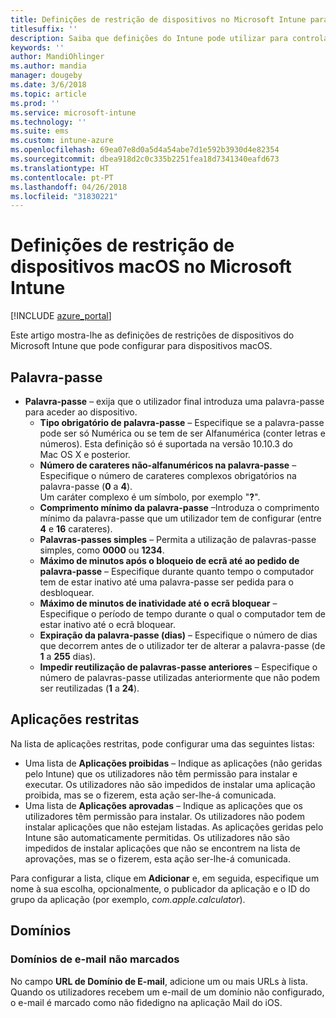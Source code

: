 ```yaml
---
title: Definições de restrição de dispositivos no Microsoft Intune para dispositivos macOS
titlesuffix: ''
description: Saiba que definições do Intune pode utilizar para controlar as definições e funcionalidades em dispositivos macOS.
keywords: ''
author: MandiOhlinger
ms.author: mandia
manager: dougeby
ms.date: 3/6/2018
ms.topic: article
ms.prod: ''
ms.service: microsoft-intune
ms.technology: ''
ms.suite: ems
ms.custom: intune-azure
ms.openlocfilehash: 69ea07e8d0a5d4a54abe7d1e592b3930d4e82354
ms.sourcegitcommit: dbea918d2c0c335b2251fea18d7341340eafd673
ms.translationtype: HT
ms.contentlocale: pt-PT
ms.lasthandoff: 04/26/2018
ms.locfileid: "31830221"
---
```

# <a name="microsoft-intune-macos-device-restriction-settings"></a>Definições de restrição de dispositivos macOS no Microsoft Intune

[!INCLUDE [azure_portal](./includes/azure_portal.md)]

Este artigo mostra-lhe as definições de restrições de dispositivos do Microsoft Intune que pode configurar para dispositivos macOS.

## <a name="password"></a>Palavra-passe
-   **Palavra-passe** – exija que o utilizador final introduza uma palavra-passe para aceder ao dispositivo.
    -   **Tipo obrigatório de palavra-passe** – Especifique se a palavra-passe pode ser só Numérica ou se tem de ser Alfanumérica (conter letras e números). Esta definição só é suportada na versão 10.10.3 do Mac OS X e posterior.
    -   **Número de carateres não-alfanuméricos na palavra-passe** – Especifique o número de carateres complexos obrigatórios na palavra-passe (**0** a **4**).<br>Um caráter complexo é um símbolo, por exemplo "**?**".
    -   **Comprimento mínimo da palavra-passe** –Introduza o comprimento mínimo da palavra-passe que um utilizador tem de configurar (entre **4** e **16** carateres).
    -   **Palavras-passes simples** – Permita a utilização de palavras-passe simples, como **0000** ou **1234**.
    -   **Máximo de minutos após o bloqueio de ecrã até ao pedido de palavra-passe** – Especifique durante quanto tempo o computador tem de estar inativo até uma palavra-passe ser pedida para o desbloquear.
    -   **Máximo de minutos de inatividade até o ecrã bloquear** – Especifique o período de tempo durante o qual o computador tem de estar inativo até o ecrã bloquear.
    -   **Expiração da palavra-passe (dias)** – Especifique o número de dias que decorrem antes de o utilizador ter de alterar a palavra-passe (de **1** a **255** dias).
    -   **Impedir reutilização de palavras-passe anteriores** – Especifique o número de palavras-passe utilizadas anteriormente que não podem ser reutilizadas (**1** a **24**).

## <a name="restricted-apps"></a>Aplicações restritas

Na lista de aplicações restritas, pode configurar uma das seguintes listas:

- Uma lista de **Aplicações proibidas** – Indique as aplicações (não geridas pelo Intune) que os utilizadores não têm permissão para instalar e executar. Os utilizadores não são impedidos de instalar uma aplicação proibida, mas se o fizerem, esta ação ser-lhe-á comunicada.
- Uma lista de **Aplicações aprovadas** – Indique as aplicações que os utilizadores têm permissão para instalar. Os utilizadores não podem instalar aplicações que não estejam listadas. As aplicações geridas pelo Intune são automaticamente permitidas. Os utilizadores não são impedidos de instalar aplicações que não se encontrem na lista de aprovações, mas se o fizerem, esta ação ser-lhe-á comunicada.

Para configurar a lista, clique em **Adicionar** e, em seguida, especifique um nome à sua escolha, opcionalmente, o publicador da aplicação e o ID do grupo da aplicação (por exemplo, *com.apple.calculator*).

## <a name="domains"></a>Domínios

### <a name="unmarked-email-domains"></a>Domínios de e-mail não marcados

No campo **URL de Domínio de E-mail**, adicione um ou mais URLs à lista. Quando os utilizadores recebem um e-mail de um domínio não configurado, o e-mail é marcado como não fidedigno na aplicação Mail do iOS.

